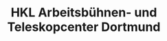 ---
title: "HKL Arbeitsbühnen- und Teleskopcenter Dortmund"
url: /dortmund/hkl-arbeitsbuehnen-und-teleskopcenter-dortmund/
shop: Allgemein
---